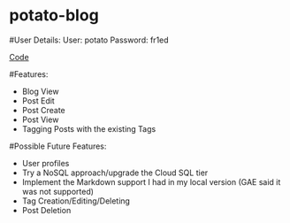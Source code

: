 potato-blog
===========

#User Details:
User: potato
Password: fr1ed

[Code](https://github.com/encima/potato-blog)

#Features:
* Blog View
* Post Edit
* Post Create
* Post View
* Tagging Posts with the existing Tags

#Possible Future Features:
* User profiles
* Try a NoSQL approach/upgrade the Cloud SQL tier
* Implement the Markdown support I had in my local version (GAE said it was not supported)
* Tag Creation/Editing/Deleting
* Post Deletion

